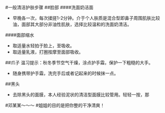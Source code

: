 #一般清洁护肤步骤
##脸部
####洗面奶洁面
- 早晚各一次，每次揉搓1-2分钟。介于个人肤质是混合型即鼻子周围肌肤比较油，面部其大部分非油性肌肤，选择比较温和的洗面奶清洁。

####面部缩水
- 取适量水轻拍于脸上，至吸收。
- 取适量乳液，打圈按摩至面部吸收。

##爪子
温习提示：秋冬季节空气干燥，涂点护手霜，保护一下粗糙的大手。
- 随身携带护手霜，洗完手后或者记起来的时候抹一点。

##黑头
- 去除黑头的面膜，本人经验泥状的清洁型面膜比较管用。轻轻一按，那

#邓某某～～～
#姐姐的目的是把你整的干净清爽！
